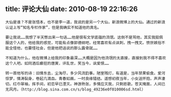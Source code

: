 title: 评论大仙
date: 2010-08-19 22:16:26
---

    大仙是谁？不是张悟本，也不是李一道，我说的是另一个大仙，新浪微博上的大仙。通过的新浪认证上写“知名专栏作家”，但是我确实不知道他的真名。

    要让我说……我想了半天憋出来一句话……他是很有文学底蕴的流氓。这倒不是骂他，其实我挺佩服这个人的，他给我的感觉，可能有点像郭德纲吧，经常喜欢有点讽刺，拽一拽文。愤世嫉俗不能全怪他，也要怪社会，但是他把话说的那么露骨就……

    不知道为什么，他在微博上给我的印象最深……大概是因为他流氓的太直接，直接到我不得不喜欢这个人吧。如同酒后癫狂的唐寅，评乱世，笑当今，讽爱恨……

    转一首他写的诗：旧情东去，尘淘尽，多少风流韵事。陋室残灯，有道是，当年禁果偷食。爱河惊梦，情涛裂身，卷起几滴血。青春如画，一时良缘错结。遥想初夜当年，小女送怀抱，声声凄切。红巾翠袖，挥手间，初恋早已湮灭。神游熟张，多情应灭我，只剩悲歌。苍天掩面，人间已无风月。（http://blog.sina.com.cn/s/blog_49236e0f010006sd.html）